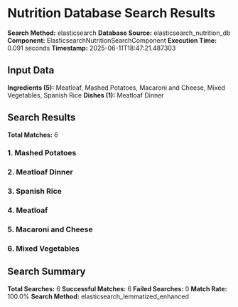 # Nutrition Database Search Results

**Search Method:** elasticsearch
**Database Source:** elasticsearch_nutrition_db
**Component:** ElasticsearchNutritionSearchComponent
**Execution Time:** 0.091 seconds
**Timestamp:** 2025-06-11T18:47:21.487303

## Input Data
**Ingredients (5):** Meatloaf, Mashed Potatoes, Macaroni and Cheese, Mixed Vegetables, Spanish Rice
**Dishes (1):** Meatloaf Dinner

## Search Results
**Total Matches:** 6

### 1. Mashed Potatoes

### 2. Meatloaf Dinner

### 3. Spanish Rice

### 4. Meatloaf

### 5. Macaroni and Cheese

### 6. Mixed Vegetables

## Search Summary
**Total Searches:** 6
**Successful Matches:** 6
**Failed Searches:** 0
**Match Rate:** 100.0%
**Search Method:** elasticsearch_lemmatized_enhanced
